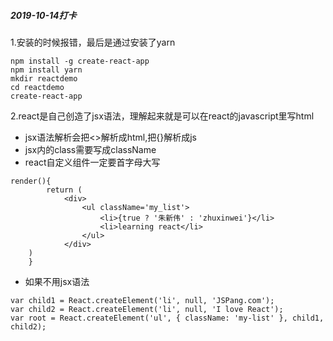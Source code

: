 ##### 2019-10-14打卡
1.安装的时候报错，最后是通过安装了yarn
```
npm install -g create-react-app
npm install yarn
mkdir reactdemo
cd reactdemo
create-react-app
```
2.react是自己创造了jsx语法，理解起来就是可以在react的javascript里写html

- jsx语法解析会把<>解析成html,把{}解析成js
- jsx内的class需要写成className
- react自定义组件一定要首字母大写 
```
render(){
        return (
            <div>
                <ul className='my_list'>
                    <li>{true ? '朱新伟' : 'zhuxinwei'}</li>
                    <li>learning react</li>
                </ul>
            </div>
    )
    }
```
- 如果不用jsx语法
```$xslt
var child1 = React.createElement('li', null, 'JSPang.com');
var child2 = React.createElement('li', null, 'I love React');
var root = React.createElement('ul', { className: 'my-list' }, child1, child2);
```